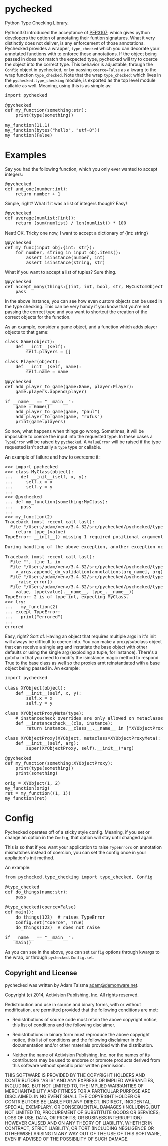 pychecked
=========

Python Type Checking Library.

Python3.0 introduced the acceptance of [PEP3107](http://legacy.python.org/dev/peps/pep-3107); which gives python developers the option of annotating their funtion signatures. What it very distinctly does not deliver, is any enforcement of those annotations. Pychecked provides a wrapper, `type_checked` which you can decorate your annotated functions with to enforce those annotations. If the object being passed in does not match the expected type, pychecked will try to coerce the object into the correct type. This behavior is adjustable, through the `Config` object in pychecked, or by passing `coerce=False` as a kwarg to the wrap function `type_checked`. Note that the wrap `type_checked`; which lives in the `pychecked.type_checking` module, is exported as the top level module callable as well. Meaning, using this is as simple as:

<pre>import pychecked

@pychecked
def my_function(something:str):
    print(type(something))

my_function(11.1)
my_function(bytes("hello", "utf-8"))
my_function(False)</pre>

Examples
========

Say you had the following function, which you only ever wanted to accept integers:

<pre>@pychecked
def and_one(number:int):
    return number + 1</pre>

Simple, right? What if it was a list of integers though? Easy!

<pre>@pychecked
def average(numlist:[int]):
    return (sum(numlist) / len(numlist)) * 100</pre>

Neat! OK. Tricky one now, I want to accept a dictionary of {int: string}

<pre>@pychecked
def my_func(input_obj:{int: str}):
    for number, string in input_obj.items():
        assert isinstance(number, int)
        assert isinstance(string, str)</pre>

What if you want to accept a list of tuples? Sure thing.

<pre>@pychecked
def accept_many(things:[(int, int, bool, str, MyCustomObject)]):
    pass</pre>

In the above instance, you can see how even custom objects can be used in the type checking. This can be very handy if you know that you're not passing the correct type and you want to shortcut the creation of the correct objects for the function.

As an example, consider a game object, and a function which adds player objects to that game:

<pre>class Game(object):
    def __init__(self):
        self.players = []

class Player(object):
    def __init__(self, name):
        self.name = name

@pychecked
def add_player_to_game(game:Game, player:Player):
    game.players.append(player)

if __name__ == "__main__":
    game = Game()
    add_player_to_game(game, "paul")
    add_player_to_game(game, "rufus")
    print(game.players)</pre>


So now, what happens when things go wrong. Sometimes, it will be impossible to coerce the input into the requested type. In these cases a `TypeError` will be raised by `pychecked`. A `ValueError` will be raised if the type requested isn't actually a `type` type or callable.

An example of failure and how to overcome it:

<pre>>>> import pychecked
>>> class MyClass(object):
...   def __init__(self, x, y):
...     self.x = x
...     self.y = y
...
>>> @pychecked
... def my_function(something:MyClass):
...   pass
...
>>> my_function(2)
Traceback (most recent call last):
  File "/Users/adam/venv/3.4.32/src/pychecked/pychecked/type_checking.py", line 225, in _do_validation
    return type_(value)
TypeError: __init__() missing 1 required positional argument: 'y'

During handling of the above exception, another exception occurred:

Traceback (most recent call last):
  File "<stdin>", line 1, in <module>
  File "/Users/adam/venv/3.4.32/src/pychecked/pychecked/type_checking.py", line 130, in _type_checked
    v_args.append(_do_validation(annotations[arg_name], arg))
  File "/Users/adam/venv/3.4.32/src/pychecked/pychecked/type_checking.py", line 234, in _do_validation
    _raise_error()
  File "/Users/adam/venv/3.4.32/src/pychecked/pychecked/type_checking.py", line 176, in _raise_error
    value, type(value).__name__, type_.__name__))
TypeError: 2 is of type int, expecting MyClass.
>>> try:
...   my_function(2)
... except TypeError:
...   print("errored")
...
errored</pre>

Easy, right? Sort of. Having an object that requires multiple args in it's init will always be difficult to coerce into. You can make a proxy/subclass object that can receive a single arg and instatiate the base object with other defaults or using the single arg (exploding a tuple, for instance). There's a gotcha in that you need to modify the isinstance magic method to respond True to the base class as well so the proxies arnt reinstantiated with a base object being passed in. An example:

<pre>import pychecked

class XYObject(object):
    def __init__(self, x, y):
        self.x = x
        self.y = y

class XYObjectProxyMeta(type):
    # instancecheck overrides are only allowed on metaclasses
    def __instancecheck__(cls, instance):
        return instance.__class__.__name__ in ["XYObjectProxy", "XYObject"]

class XYObjectProxy(XYObject, metaclass=XYObjectProxyMeta):
    def __init__(self, arg):
        super(XYObjectProxy, self).__init__(*arg)

@pychecked
def my_function(something:XYObjectProxy):
    print(type(something))
    print(something)

orig = XYObject(1, 2)
my_function(orig)
ret = my_function((1, 1))
my_function(ret)</pre>


Config
======

Pychecked operates off of a sticky style config. Meaning, if you set or change an option in the `Config`, that option will stay until changed again.

This is so that if you want your application to raise `TypeErrors` on annotation mismatches instead of coercion, you can set the config once in your appliation's init method.

An example:

<pre>from pychecked.type_checking import type_checked, Config

@type_checked
def do_things(name:str):
    pass

@type_checked(coerce=False)
def main():
    do_things(123)  # raises TypeError
    Config.set("coerce", True)
    do_things(123)  # does not raise

if __name__ == "__main__":
    main()</pre>

As you can see in the above, you can set `Config` options through kwargs to the wrap, or through `pychecked.Config.set`.


Copyright and License
---------------------

pychecked was written by Adam Talsma <adam@demonware.net>.

Copyright (c) 2014, Activision Publishing, Inc.
All rights reserved.

Redistribution and use in source and binary forms, with or without modification,
are permitted provided that the following conditions are met:

* Redistributions of source code must retain the above copyright notice, this list
of conditions and the following disclaimer.

* Redistributions in binary form must reproduce the above copyright notice, this
list of conditions and the following disclaimer in the documentation and/or
other materials provided with the distribution.

* Neither the name of Activision Publishing, Inc. nor the names of its
contributors may be used to endorse or promote products derived from this
software without specific prior written permission.

THIS SOFTWARE IS PROVIDED BY THE COPYRIGHT HOLDERS AND CONTRIBUTORS "AS IS" AND
ANY EXPRESS OR IMPLIED WARRANTIES, INCLUDING, BUT NOT LIMITED TO, THE IMPLIED
WARRANTIES OF MERCHANTABILITY AND FITNESS FOR A PARTICULAR PURPOSE ARE
DISCLAIMED. IN NO EVENT SHALL THE COPYRIGHT HOLDER OR CONTRIBUTORS BE LIABLE FOR
ANY DIRECT, INDIRECT, INCIDENTAL, SPECIAL, EXEMPLARY, OR CONSEQUENTIAL DAMAGES
(INCLUDING, BUT NOT LIMITED TO, PROCUREMENT OF SUBSTITUTE GOODS OR SERVICES;
LOSS OF USE, DATA, OR PROFITS; OR BUSINESS INTERRUPTION) HOWEVER CAUSED AND ON
ANY THEORY OF LIABILITY, WHETHER IN CONTRACT, STRICT LIABILITY, OR TORT
(INCLUDING NEGLIGENCE OR OTHERWISE) ARISING IN ANY WAY OUT OF THE USE OF THIS
SOFTWARE, EVEN IF ADVISED OF THE POSSIBILITY OF SUCH DAMAGE.
